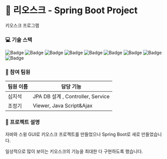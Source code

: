 # 🏢 리오스크 - Spring Boot Project
 키오스크 프로그램

### 💻 기술 스택
![Badge](https://img.shields.io/badge/Java-007396?style=flat&logo=Java&logoColor=white) ![Badge](https://img.shields.io/badge/SpringBoot-6DB33F?style=flat&logo=SpringBoot&logoColor=white) ![Badge](https://img.shields.io/badge/MariaDB-003545?style=flat&logo=MariaDB&logoColor=white) ![Badge](https://img.shields.io/badge/Bootstrap-563D7C?style=flat&logo=Bootstrap&logoColor=white) ![Badge](https://img.shields.io/badge/HTML5-E34F26?style=flat&logo=HTML5&logoColor=white) ![Badge](https://img.shields.io/badge/CSS3-1572B6?style=flat&logo=CSS3&logoColor=white) ![Badge](https://img.shields.io/badge/JavaScript-F7DF1E?style=flat&logo=JavaScript&logoColor=white)  ![Badge](https://img.shields.io/badge/Thymeleaf-005F0F?style=flat&logo=Thymeleaf&logoColor=white) ![Badge](https://img.shields.io/badge/JPA-007396?style=flat&logo=Java&logoColor=white) 

### 👥 참여 팀원
| 팀원 이름 | 담당 기능 |
| --- | --- |
| 심지석 | JPA DB 설계 , Controller, Service   |
| 조정기 | Viewer, Java Script&Ajax |

### 📝 프로젝트 설명
자바와 스윙 GUI로 키오스크 프로젝트를 만들었으나 
Spring Boot로 새로 만들었습니다.

일상적으로 많이 보이는
키오스크의 기능을 최대한 다 구현하도록 했습니다.





